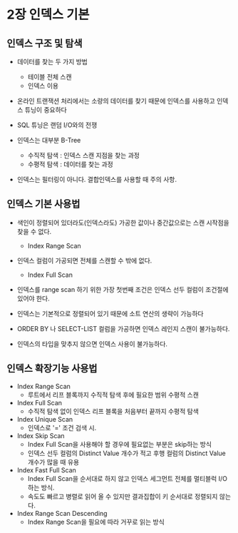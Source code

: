 # 2장 인덱스 기본


## 인덱스 구조 및 탐색

- 데이터를 찾는 두 가지 방법
  - 테이블 전체 스캔
  - 인덱스 이용


- 온라인 트랜잭션 처리에서는 소량의 데이터를 찾기 때문에 인덱스를 사용하고 인덱스 튜닝이 중요하다


- SQL 튜닝은 랜덤 I/O와의 전쟁


- 인덱스는 대부분 B-Tree
  - 수직적 탐색 : 인덱스 스캔 지점을 찾는 과정
  - 수평적 탐색 : 데이터를 찾는 과정


- 인덱스는 필터링이 아니다. 결합인덱스를 사용할 때 주의 사항.


## 인덱스 기본 사용법

- 색인이 정렬되어 있더라도(인덱스라도) 가공한 값이나 중간값으로는 스캔 시작점을 찾을 수 없다.
  - Index Range Scan
- 인덱스 컬럼이 가공되면 전체를 스캔할 수 밖에 없다.
  - Index Full Scan


- 인덱스를 range scan 하기 위한 가장 첫번째 조건은 인덱스 선두 컬럼이 조건절에 있어야 한다.


- 인덱스는 기본적으로 정렬되어 있기 때문에 소트 연산의 생략이 가능하다


- ORDER BY 나 SELECT-LIST 컬럼을 가공하면 인덱스 레인지 스캔이 불가능하다.


- 인덱스의 타입을 맞추지 않으면 인덱스 사용이 불가능하다.


## 인덱스 확장기능 사용법

- Index Range Scan
  - 루트에서 리프 블록까지 수직적 탐색 후에 필요한 범위 수평적 스캔
- Index Full Scan
  - 수직적 탐색 없이 인덱스 리프 블록을 처음부터 끝까지 수평적 탐색
- Index Unique Scan
  - 인덱스로 '=' 조건 검색 시.
- Index Skip Scan
  - Index Full Scan을 사용해야 할 경우에 필요없는 부분은 skip하는 방식
  - 인덱스 선두 컬럼의 Distinct Value 개수가 적고 후행 컬럼의 Distinct Value 개수가 많을 때 유용
- Index Fast Full Scan
  - Index Full Scan을 순서대로 하지 않고 인덱스 세그먼트 전체를 멀티블럭 I/O 하는 방식.
  - 속도도 빠르고 병렬로 읽어 올 수 있지만 결과집합이 키 순서대로 정렬되지 않는다.
- Index Range Scan Descending
  - Index Range Scan을 필요에 따라 거꾸로 읽는 방식

